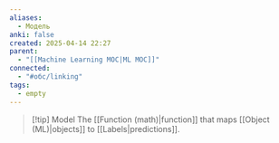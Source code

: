 ```yaml
---
aliases:
  - Модель
anki: false
created: 2025-04-14 22:27
parent:
  - "[[Machine Learning MOC|ML MOC]]"
connected:
  - "#обс/linking"
tags:
  - empty
---
```


> [!tip] Model 
The [[Function (math)|function]] that maps [[Object (ML)|objects]]  to [[Labels|predictions]].